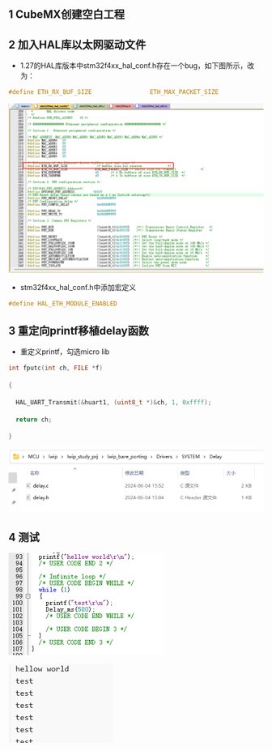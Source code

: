 ## 1 CubeMX创建空白工程

## 2 加入HAL库以太网驱动文件

- 1.27的HAL库版本中stm32f4xx_hal_conf.h存在一个bug，如下图所示，改为：

```c
#define ETH_RX_BUF_SIZE                ETH_MAX_PACKET_SIZE
```

![image-20240604092719614](裸机移植lwip流程.assets/image-20240604092719614.png)

- stm32f4xx_hal_conf.h中添加宏定义

```c
#define HAL_ETH_MODULE_ENABLED
```

## 3 重定向printf移植delay函数

- 重定义printf，勾选micro lib

```c
int fputc(int ch, FILE *f)
 
{
 
  HAL_UART_Transmit(&huart1, (uint8_t *)&ch, 1, 0xffff);
 
  return ch;
 
}
```

![image-20240604155545438](裸机移植lwip流程.assets/image-20240604155545438.png)

## 4 测试

![image-20240604155612000](裸机移植lwip流程.assets/image-20240604155612000.png)

![image-20240604155626764](裸机移植lwip流程.assets/image-20240604155626764.png)
